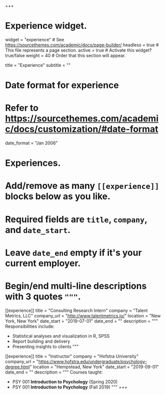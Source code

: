 +++
# Experience widget.
widget = "experience"  # See https://sourcethemes.com/academic/docs/page-builder/
headless = true  # This file represents a page section.
active = true  # Activate this widget? true/false
weight = 40  # Order that this section will appear.

title = "Experience"
subtitle = ""

# Date format for experience
#   Refer to https://sourcethemes.com/academic/docs/customization/#date-format
date_format = "Jan 2006"

# Experiences.
#   Add/remove as many `[[experience]]` blocks below as you like.
#   Required fields are `title`, `company`, and `date_start`.
#   Leave `date_end` empty if it's your current employer.
#   Begin/end multi-line descriptions with 3 quotes `"""`.
[[experience]]
  title = "Consulting Research Intern"
  company = "Talent Metrics, LLC"
  company_url = "http://www.talentmetrics.io/"
  location = "New York, New York"
  date_start = "2019-07-01"
  date_end = ""
  description = """
  Responsibilities include:
  
  * Statistical analyses and visualization in R, SPSS
  * Report building and delivery
  * Presenting insights to clients 
  """
  
  [[experience]]
  title = "Instructor"
  company = "Hofstra University"
  company_url = "https://www.hofstra.edu/undergraduate/psychology-degree.html"
  location = "Hempstead, New York"
  date_start = "2019-09-01"
  date_end = ""
  description = """
  Courses taught:
  
  * PSY 001 **Introduction to Psychology** (Spring 2020)
  * PSY 001 **Introduction to Psychology** (Fall 2019)
  """
+++
